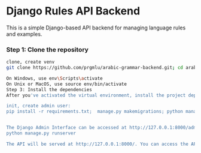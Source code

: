 # Django Rules API Backend

This is a simple Django-based API backend for managing language rules and examples.

### Step 1: Clone the repository

```bash
clone, create venv
git clone https://github.com/prgmlu/arabic-grammar-backend.git; cd arabic-grammar-backend; python3 -m venv env

On Windows, use env\Scripts\activate
On Unix or MacOS, use source env/bin/activate
Step 3: Install the dependencies
After you've activated the virtual environment, install the project dependencies and initialize with:

init, create admin user:
pip install -r requirements.txt;  manage.py makemigrations; python manage.py migrate; python manage.py populate_db; python manage.py createsuperuser


The Django Admin Interface can be accessed at http://127.0.0.1:8000/admin/.
python manage.py runserver

The API will be served at http://127.0.0.1:8000/. You can access the API at http://127.0.0.1:8000/api/rules/.
